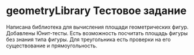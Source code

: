 # geometryLibrary Тестовое задание
Написана библиотека для вычисления площади геометрических фигур.
Добавлены Юнит-тесты.
Есть возможность посчитать площадь фигуры без знания типа фигуры.
Для треугольника есть проверки на его существование и прямоугольность.

